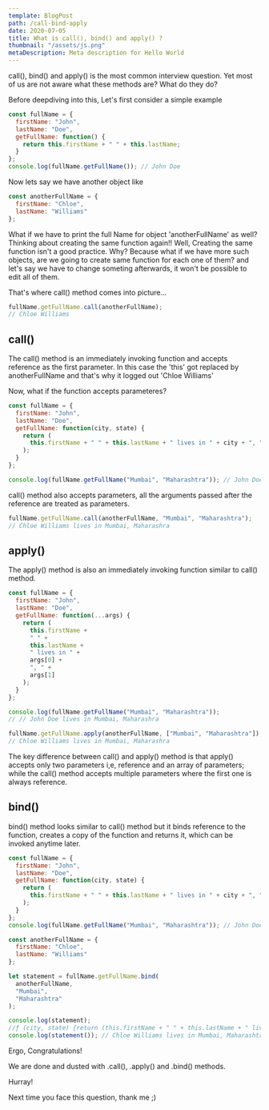 ```yaml
---
template: BlogPost
path: /call-bind-apply
date: 2020-07-05
title: What is call(), bind() and apply() ?
thumbnail: "/assets/js.png"
metaDescription: Meta description for Hello World
---
```


call(), bind() and apply() is the most common interview question. Yet most of us are not aware what these methods are? What do they do?

Before deepdiving into this, Let's first consider a simple example

```js
const fullName = {
  firstName: "John",
  lastName: "Doe",
  getFullName: function() {
    return this.firstName + " " + this.lastName;
  }
};
console.log(fullName.getFullName()); // John Doe
```

Now lets say we have another object like

```js
const anotherFullName = {
  firstName: "Chloe",
  lastName: "Williams"
};
```

What if we have to print the full Name for object 'anotherFullName' as well?
Thinking about creating the same function again!! Well, Creating the same function isn't a good practice. Why?
Because what if we have more such objects, are we going to create same function for each one of them? and let's say we have to change someting afterwards, it won't be possible to edit all of them.

That's where call() method comes into picture...

```js
fullName.getFullName.call(anotherFullName);
// Chloe Williams
```

## call()

The call() method is an immediately invoking function and accepts reference as the first parameter. In this case the 'this' got replaced by anotherFullName and that's why it logged out 'Chloe Williams'

Now, what if the function accepts parameteres?

```js
const fullName = {
  firstName: "John",
  lastName: "Doe",
  getFullName: function(city, state) {
    return (
      this.firstName + " " + this.lastName + " lives in " + city + ", " + state
    );
  }
};

console.log(fullName.getFullName("Mumbai", "Maharashtra")); // John Doe lives in Mumbai, Maharashra
```

call() method also accepts parameters, all the arguments passed after the reference are treated as parameters.

```js
fullName.getFullName.call(anotherFullName, "Mumbai", "Maharashtra");
// Chloe Williams lives in Mumbai, Maharashra
```

## apply()

The apply() method is also an immediately invoking function similar to call() method.

```js
const fullName = {
  firstName: "John",
  lastName: "Doe",
  getFullName: function(...args) {
    return (
      this.firstName +
      " " +
      this.lastName +
      " lives in " +
      args[0] +
      ", " +
      args[1]
    );
  }
};

console.log(fullName.getFullName("Mumbai", "Maharashtra"));
// // John Doe lives in Mumbai, Maharashra

fullName.getFullName.apply(anotherFullName, ["Mumbai", "Maharashtra"]);
// Chloe Williams lives in Mumbai, Maharashra
```

The key difference between call() and apply() method is that apply() accepts only two parameters i,e, reference and an array of parameters; while the call() method accepts multiple parameters where the first one is always reference.

## bind()

bind() method looks similar to call() method but it binds reference to the function, creates a copy of the function and returns it, which can be invoked anytime later.

```js
const fullName = {
  firstName: "John",
  lastName: "Doe",
  getFullName: function(city, state) {
    return (
      this.firstName + " " + this.lastName + " lives in " + city + ", " + state
    );
  }
};
console.log(fullName.getFullName("Mumbai", "Maharashtra")); // John Doe lives in Mumbai, Maharashra

const anotherFullName = {
  firstName: "Chloe",
  lastName: "Williams"
};

let statement = fullName.getFullName.bind(
  anotherFullName,
  "Mumbai",
  "Maharashtra"
);

console.log(statement);
//ƒ (city, state) {return (this.firstName + " " + this.lastName + " lives in " + city + ", " "+ state);}
console.log(statement()); // Chloe Williams lives in Mumbai, Maharashtra
```

Ergo, Congratulations!

We are done and dusted with .call(), .apply() and .bind() methods.

Hurray!

Next time you face this question, thank me ;)
